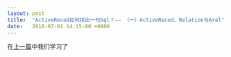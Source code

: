 ```yaml
---
layout: post
title:  "ActiveRecod如何拼出一句Sql？—— （一）ActiveRecod、Relation与Arel"
date:   2016-07-01 14:15:00 +0800
---
```


在[上一篇](2016/05/06/how-activerecord-generate-sql-0.html)中我们学习了
